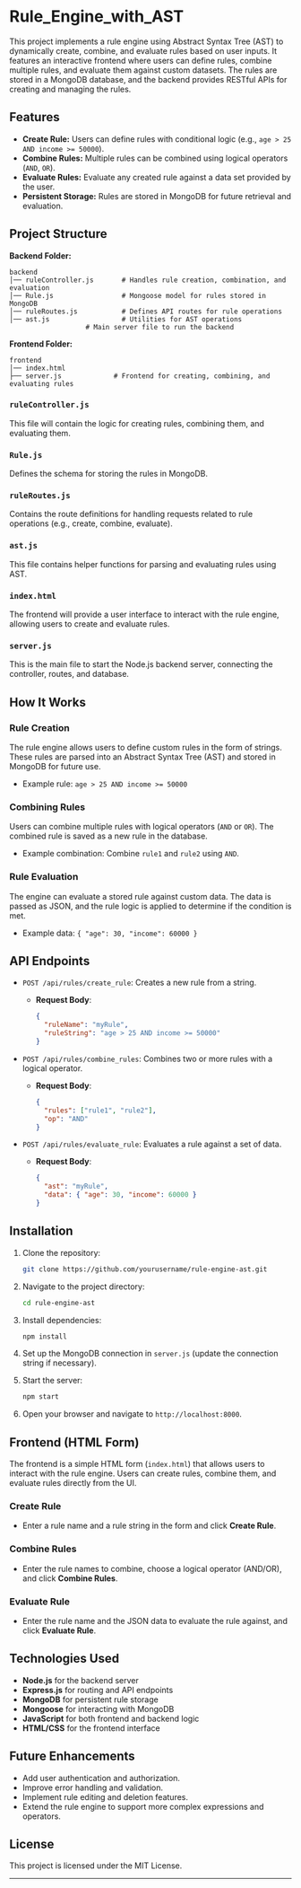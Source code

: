 # Rule_Engine_with_AST

This project implements a rule engine using Abstract Syntax Tree (AST) to dynamically create, combine, and evaluate rules based on user inputs. It features an interactive frontend where users can define rules, combine multiple rules, and evaluate them against custom datasets. The rules are stored in a MongoDB database, and the backend provides RESTful APIs for creating and managing the rules.

## Features

- **Create Rule:** Users can define rules with conditional logic (e.g., `age > 25 AND income >= 50000`).
- **Combine Rules:** Multiple rules can be combined using logical operators (`AND`, `OR`).
- **Evaluate Rules:** Evaluate any created rule against a data set provided by the user.
- **Persistent Storage:** Rules are stored in MongoDB for future retrieval and evaluation.

## Project Structure

**Backend Folder:**

```
backend
│── ruleController.js       # Handles rule creation, combination, and evaluation
│── Rule.js                 # Mongoose model for rules stored in MongoDB
│── ruleRoutes.js           # Defines API routes for rule operations
│── ast.js                  # Utilities for AST operations
                   # Main server file to run the backend
```

**Frontend Folder:**

```
frontend
│── index.html
├── server.js             # Frontend for creating, combining, and evaluating rules
```

### `ruleController.js`
This file will contain the logic for creating rules, combining them, and evaluating them.

### `Rule.js`
Defines the schema for storing the rules in MongoDB.

### `ruleRoutes.js`
Contains the route definitions for handling requests related to rule operations (e.g., create, combine, evaluate).

### `ast.js`
This file contains helper functions for parsing and evaluating rules using AST.

### `index.html`
The frontend will provide a user interface to interact with the rule engine, allowing users to create and evaluate rules.

### `server.js`
This is the main file to start the Node.js backend server, connecting the controller, routes, and database.

## How It Works

### Rule Creation
The rule engine allows users to define custom rules in the form of strings. These rules are parsed into an Abstract Syntax Tree (AST) and stored in MongoDB for future use.

- Example rule: `age > 25 AND income >= 50000`

### Combining Rules
Users can combine multiple rules with logical operators (`AND` or `OR`). The combined rule is saved as a new rule in the database.

- Example combination: Combine `rule1` and `rule2` using `AND`.

### Rule Evaluation
The engine can evaluate a stored rule against custom data. The data is passed as JSON, and the rule logic is applied to determine if the condition is met.

- Example data: `{ "age": 30, "income": 60000 }`

## API Endpoints

- `POST /api/rules/create_rule`: Creates a new rule from a string.
  - **Request Body**:
    ```json
    {
      "ruleName": "myRule",
      "ruleString": "age > 25 AND income >= 50000"
    }
    ```
  
- `POST /api/rules/combine_rules`: Combines two or more rules with a logical operator.
  - **Request Body**:
    ```json
    {
      "rules": ["rule1", "rule2"],
      "op": "AND"
    }
    ```

- `POST /api/rules/evaluate_rule`: Evaluates a rule against a set of data.
  - **Request Body**:
    ```json
    {
      "ast": "myRule",
      "data": { "age": 30, "income": 60000 }
    }
    ```

## Installation

1. Clone the repository:
   ```bash
   git clone https://github.com/yourusername/rule-engine-ast.git
   ```

2. Navigate to the project directory:
   ```bash
   cd rule-engine-ast
   ```

3. Install dependencies:
   ```bash
   npm install
   ```

4. Set up the MongoDB connection in `server.js` (update the connection string if necessary).

5. Start the server:
   ```bash
   npm start
   ```

6. Open your browser and navigate to `http://localhost:8000`.

## Frontend (HTML Form)

The frontend is a simple HTML form (`index.html`) that allows users to interact with the rule engine. Users can create rules, combine them, and evaluate rules directly from the UI.

### Create Rule
- Enter a rule name and a rule string in the form and click **Create Rule**.

### Combine Rules
- Enter the rule names to combine, choose a logical operator (AND/OR), and click **Combine Rules**.

### Evaluate Rule
- Enter the rule name and the JSON data to evaluate the rule against, and click **Evaluate Rule**.

## Technologies Used

- **Node.js** for the backend server
- **Express.js** for routing and API endpoints
- **MongoDB** for persistent rule storage
- **Mongoose** for interacting with MongoDB
- **JavaScript** for both frontend and backend logic
- **HTML/CSS** for the frontend interface

## Future Enhancements

- Add user authentication and authorization.
- Improve error handling and validation.
- Implement rule editing and deletion features.
- Extend the rule engine to support more complex expressions and operators.

## License

This project is licensed under the MIT License.

--- 

